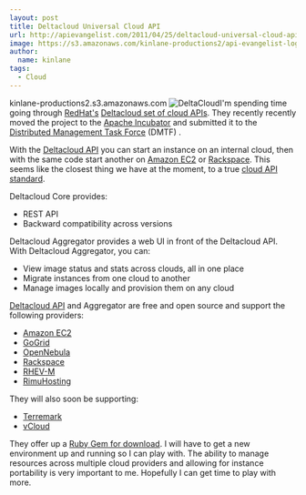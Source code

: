 ```yaml
---
layout: post
title: Deltacloud Universal Cloud API
url: http://apievangelist.com/2011/04/25/deltacloud-universal-cloud-api/
image: https://s3.amazonaws.com/kinlane-productions2/api-evangelist-logos/api-evangelist-butterfly-vertical.png
author:
  name: kinlane
tags:
  - Cloud
---
```

kinlane-productions2.s3.amazonaws.com ![](http://kinlane-productions.s3.amazonaws.com/cloud-computing/DeltaCloud.PNG "DeltaCloud")I'm spending time going through [RedHat's](http://www.redhat.com/) [Deltacloud set of cloud APIs](http://deltacloud.org/). They recently recently moved the project to the [Apache Incubator](http://incubator.apache.org/deltacloud/index.html) and submitted it to the [Distributed Management Task Force](http://www.dmtf.org/) (DMTF) .

With the [Deltacloud API](http://deltacloud.org/) you can start an instance on an internal cloud, then with the same code start another on [Amazon EC2](http://aws.amazon.com/ec2/) or [Rackspace](http://www.rackspace.com/). This seems like the closest thing we have at the moment, to a true [cloud API standard](http://www.kinlane.com/2010/06/cloud-storage-api-standard/).

Deltacloud Core provides:

*   REST API
*   Backward compatibility across versions

Deltacloud Aggregator provides a web UI in front of the Deltacloud API. With Deltacloud Aggregator, you can:

*   View image status and stats across clouds, all in one place
*   Migrate instances from one cloud to another
*   Manage images locally and provision them on any cloud

[Deltacloud API](http://deltacloud.org/index.html) and Aggregator are free and open source and support the following providers:

*   [Amazon EC2](http://aws.amazon.com/ec2/)
*   [GoGrid](http://www.gogrid.com/)
*   [OpenNebula](http://www.opennebula.org/)
*   [Rackspace](http://www.rackspace.com/)
*   [RHEV-M](http://www.redhat.com/virtualization/rhev/desktop/rhevm/)
*   [RimuHosting](http://rimuhosting.com)

They will also soon be supporting:

*   [](http://www.terremark.com/)[Terremark](http://www.terremark.com/)
*   [vCloud](http://www.vmware.com/solutions/cloud-computing/)

They offer up a [Ruby Gem for download](http://deltacloud.org/download.html). I will have to get a new environment up and running so I can play with. The ability to manage resources across multiple cloud providers and allowing for instance portability is very important to me. Hopefully I can get time to play with more.